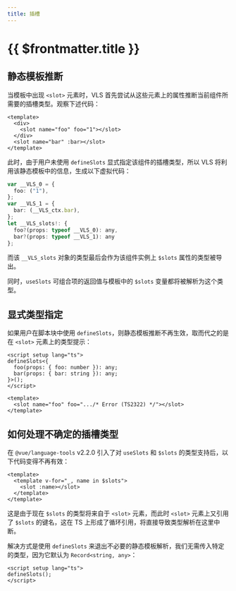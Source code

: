 ```yaml
---
title: 插槽
---
```


# {{ $frontmatter.title }}

## 静态模板推断

当模板中出现 `<slot>` 元素时，VLS 首先尝试从这些元素上的属性推断当前组件所需要的插槽类型。观察下述代码：

```vue
<template>
  <div>
    <slot name="foo" foo="1"></slot>
  </div>
  <slot name="bar" :bar></slot>
</template>
```

此时，由于用户未使用 `defineSlots` 显式指定该组件的插槽类型，所以 VLS 将利用该静态模板中的信息，生成以下虚拟代码：

```ts
var __VLS_0 = {
  foo: ("1"),
};
var __VLS_1 = {
  bar: (__VLS_ctx.bar),
};
let __VLS_slots!: {
  foo?(props: typeof __VLS_0): any,
  bar?(props: typeof __VLS_1): any
};
```

而该 `__VLS_slots` 对象的类型最后会作为该组件实例上 `$slots` 属性的类型被导出。

同时，`useSlots` 可组合项的返回值与模板中的 `$slots` 变量都将被解析为这个类型。

## 显式类型指定

如果用户在脚本块中使用 `defineSlots`，则静态模板推断不再生效，取而代之的是在 `<slot>` 元素上的类型提示：

```vue
<script setup lang="ts">
defineSlots<{
  foo(props: { foo: number }): any;
  bar(props: { bar: string }): any;
}>();
</script>

<template>
  <slot name="foo" foo=".../* Error (TS2322) */"></slot>
</template>
```

## 如何处理不确定的插槽类型

在 `@vue/language-tools` v2.2.0 引入了对 `useSlots` 和 `$slots` 的类型支持后，以下代码变得不再有效：

```vue
<template>
  <template v-for="_, name in $slots">
    <slot :name></slot>
  </template>
</template>
```

这是由于现在 `$slots` 的类型将来自于 `<slot>` 元素，而此时 `<slot>` 元素上又引用了 `$slots` 的键名，这在 TS 上形成了循环引用，将直接导致类型解析在这里中断。

解决方式是使用 `defineSlots` 来退出不必要的静态模板解析，我们无需传入特定的类型，因为它默认为 `Record<string, any>`：

```vue
<script setup lang="ts">
defineSlots();
</script>
```